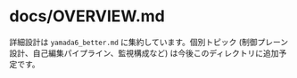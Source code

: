 # docs/OVERVIEW.md

詳細設計は `yamada6_better.md` に集約しています。個別トピック (制御プレーン設計、自己編集パイプライン、監視構成など) は今後このディレクトリに追加予定です。
